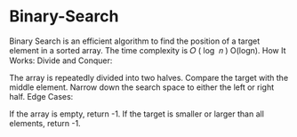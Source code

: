 # Binary-Search
Binary Search is an efficient algorithm to find the position of a target element in a sorted array. The time complexity is  𝑂 ( log ⁡ 𝑛 ) O(logn).
How It Works:
Divide and Conquer:

The array is repeatedly divided into two halves.
Compare the target with the middle element.
Narrow down the search space to either the left or right half.
Edge Cases:

If the array is empty, return -1.
If the target is smaller or larger than all elements, return -1.
